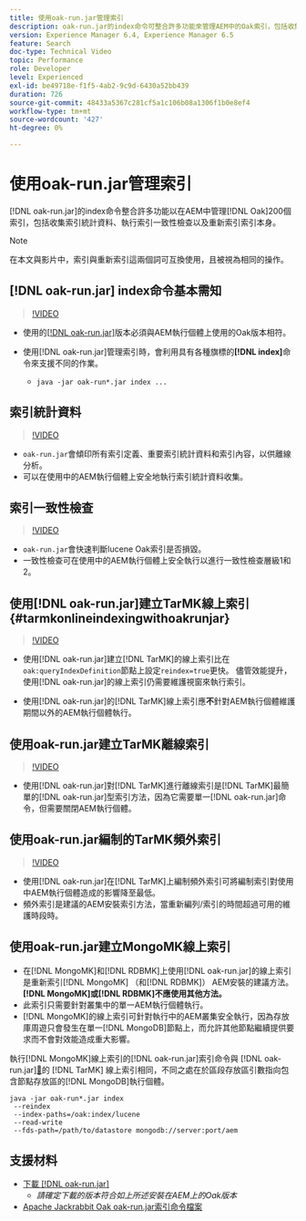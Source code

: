 ```yaml
---
title: 使用oak-run.jar管理索引
description: oak-run.jar的index命令可整合許多功能來管理AEM中的Oak索引，包括收集索引統計資料、執行索引一致性檢查以及重新索引索引本身。
version: Experience Manager 6.4, Experience Manager 6.5
feature: Search
doc-type: Technical Video
topic: Performance
role: Developer
level: Experienced
exl-id: be49718e-f1f5-4ab2-9c9d-6430a52bb439
duration: 726
source-git-commit: 48433a5367c281cf5a1c106b08a1306f1b0e8ef4
workflow-type: tm+mt
source-wordcount: '427'
ht-degree: 0%

---
```


# 使用oak-run.jar管理索引

[!DNL oak-run.jar]的index命令整合許多功能以在AEM中管理[!DNL Oak]200個索引，包括收集索引統計資料、執行索引一致性檢查以及重新索引索引本身。

>[!NOTE]
>
>在本文與影片中，索引與重新索引這兩個詞可互換使用，且被視為相同的操作。

## [!DNL oak-run.jar] index命令基本需知

>[!VIDEO](https://video.tv.adobe.com/v/40113?quality=12&learn=on&captions=chi_hant)

* 使用的[[!DNL oak-run.jar]](https://repository.apache.org/service/local/artifact/maven/redirect?r=releases&amp;g=org.apache.jackrabbit&amp;a=oak-run&amp;v=1.8.0)版本必須與AEM執行個體上使用的Oak版本相符。
* 使用[!DNL oak-run.jar]管理索引時，會利用具有各種旗標的&#x200B;**[!DNL index]**&#x200B;命令來支援不同的作業。

   * `java -jar oak-run*.jar index ...`

## 索引統計資料

>[!VIDEO](https://video.tv.adobe.com/v/21477?quality=12&learn=on)

* `oak-run.jar`會傾印所有索引定義、重要索引統計資料和索引內容，以供離線分析。
* 可以在使用中的AEM執行個體上安全地執行索引統計資料收集。

## 索引一致性檢查

>[!VIDEO](https://video.tv.adobe.com/v/21476?quality=12&learn=on)

* `oak-run.jar`會快速判斷lucene Oak索引是否損毀。
* 一致性檢查可在使用中的AEM執行個體上安全執行以進行一致性檢查層級1和2。

## 使用[!DNL oak-run.jar]建立TarMK線上索引 {#tarmkonlineindexingwithoakrunjar}

>[!VIDEO](https://video.tv.adobe.com/v/21479?quality=12&learn=on)

* 使用[!DNL oak-run.jar]建立[!DNL TarMK]的線上索引比在`oak:queryIndexDefinition`節點上設定`reindex=true`更快。 儘管效能提升，使用[!DNL oak-run.jar]的線上索引仍需要維護視窗來執行索引。

* 使用[!DNL oak-run.jar]的[!DNL TarMK]線上索引應&#x200B;**不**&#x200B;針對AEM執行個體維護期間以外的AEM執行個體執行。

## 使用oak-run.jar建立TarMK離線索引

>[!VIDEO](https://video.tv.adobe.com/v/21478?quality=12&learn=on)

* 使用[!DNL oak-run.jar]對[!DNL TarMK]進行離線索引是[!DNL TarMK]最簡單的[!DNL oak-run.jar]型索引方法，因為它需要單一[!DNL oak-run.jar]命令，但需要關閉AEM執行個體。

## 使用oak-run.jar編制的TarMK頻外索引

>[!VIDEO](https://video.tv.adobe.com/v/21480?quality=12&learn=on)

* 使用[!DNL oak-run.jar]在[!DNL TarMK]上編制頻外索引可將編制索引對使用中AEM執行個體造成的影響降至最低。
* 頻外索引是建議的AEM安裝索引方法，當重新編列/索引的時間超過可用的維護時段時。

## 使用oak-run.jar建立MongoMK線上索引

* 在[!DNL MongoMK]和[!DNL RDBMK]上使用[!DNL oak-run.jar]的線上索引是重新索引[!DNL MongoMK] （和[!DNL RDBMK]） AEM安裝的建議方法。 **[!DNL MongoMK]或[!DNL RDBMK]不應使用其他方法。**
* 此索引只需要針對叢集中的單一AEM執行個體執行。
* [!DNL MongoMK]的線上索引可針對執行中的AEM叢集安全執行，因為存放庫周遊只會發生在單一[!DNL MongoDB]節點上，而允許其他節點繼續提供要求而不會對效能造成重大影響。

執行[!DNL MongoMK]線上索引的[!DNL oak-run.jar]索引命令與 [!DNL oak-run.jar][&#128279;](#tarmkonlineindexingwithoakrunjar)的 [!DNL TarMK] 線上索引相同，不同之處在於區段存放區引數指向包含節點存放區的[!DNL MongoDB]執行個體。

```
java -jar oak-run*.jar index
 --reindex
 --index-paths=/oak:index/lucene
 --read-write
 --fds-path=/path/to/datastore mongodb://server:port/aem
```

## 支援材料

* [下載 [!DNL oak-run.jar]](https://repository.apache.org/#nexus-search;gav~org.apache.jackrabbit~oak-run~~~~kw,versionexpand)
   * *請確定下載的版本符合如上所述安裝在AEM上的Oak版本*
* [Apache Jackrabbit Oak oak-run.jar索引命令檔案](https://jackrabbit.apache.org/oak/docs/query/oak-run-indexing.html)
